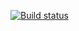 [![Build status](https://ci.appveyor.com/api/projects/status/3p6f2rv1j2xbdljs?svg=true)](https://ci.appveyor.com/project/EkaterinaDuzh/geolocation)
